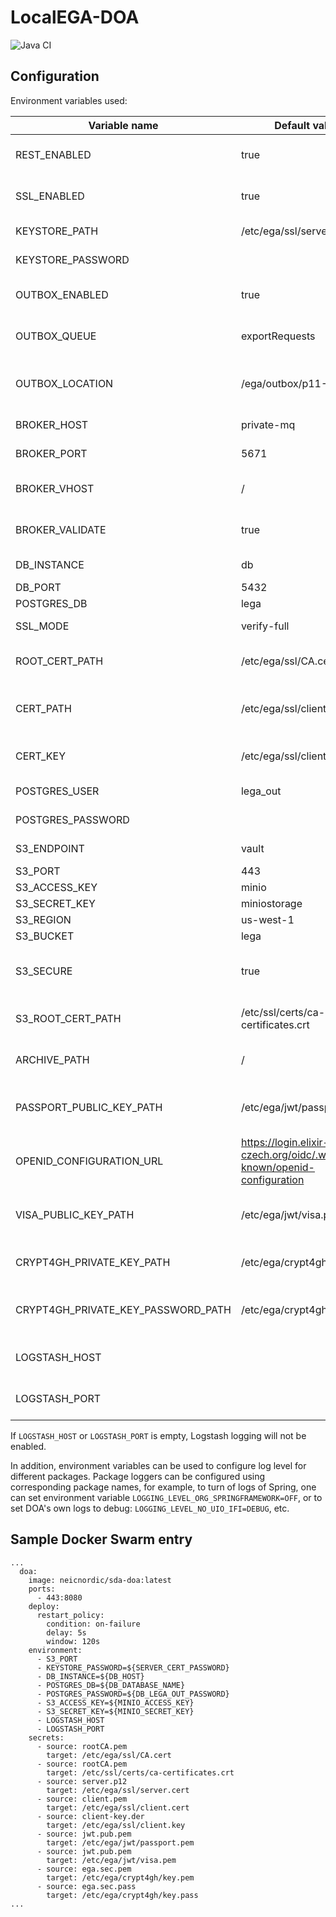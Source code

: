# LocalEGA-DOA
![Java CI](https://github.com/neicnordic/LocalEGA-DOA/workflows/Java%20CI/badge.svg)


## Configuration

Environment variables used:


| Variable name                      | Default value                                                        | Description                                        |
|------------------------------------|----------------------------------------------------------------------|----------------------------------------------------|
| REST_ENABLED                       | true                                                                 | Enables/disables REST endpoints of DOA             |
| SSL_ENABLED                        | true                                                                 | Enables/disables TLS for DOA REST endpoints        |
| KEYSTORE_PATH                      | /etc/ega/ssl/server.cert                                             | Path to server keystore file                       |
| KEYSTORE_PASSWORD                  |                                                                      | Password for the keystore                          |
| OUTBOX_ENABLED                     | true                                                                 | Enables/disables the outbox functionality          |
| OUTBOX_QUEUE                       | exportRequests                                                       | MQ queue name for files/datasets export requests   |
| OUTBOX_LOCATION                    | /ega/outbox/p11-%s/files/                                            | Outbox location with placeholder for the username  |
| BROKER_HOST                        | private-mq                                                           | Local RabbitMQ broker hostname                    |
| BROKER_PORT                        | 5671                                                                 | Local RabbitMQ broker port                        |
| BROKER_VHOST                       | /                                                                    | Local RabbitMQ broker virtual host                |
| BROKER_VALIDATE                    | true                                                                 | Validate server MQ certificate or not              |
| DB_INSTANCE                        | db                                                                   | Database hostname                                  |
| DB_PORT                            | 5432                                                                 | Database port                                      |
| POSTGRES_DB                        | lega                                                                 | Database name                                      |
| SSL_MODE                           | verify-full                                                          | SSL mode for DB connectivity                       |
| ROOT_CERT_PATH                     | /etc/ega/ssl/CA.cert                                                 | Path to the CA file for database connectivity      |
| CERT_PATH                          | /etc/ega/ssl/client.cert                                             | Path to the client cert for database connectivity  |
| CERT_KEY                           | /etc/ega/ssl/client.key                                              | Path to the client key for database connectivity   |
| POSTGRES_USER                      | lega_out                                                             | Database username                                  |
| POSTGRES_PASSWORD                  |                                                                      | Database password                                  |
| S3_ENDPOINT                        | vault                                                                | S3 server hostname                                 |
| S3_PORT                            | 443                                                                  | S3 server port                                     |
| S3_ACCESS_KEY                      | minio                                                                | S3 access key                                      |
| S3_SECRET_KEY                      | miniostorage                                                         | S3 secret key                                      |
| S3_REGION                          | us-west-1                                                            | S3 region                                          |
| S3_BUCKET                          | lega                                                                 | S3 bucket to use                                   |
| S3_SECURE                          | true                                                                 | true if S3 backend should be accessed over HTTPS   |
| S3_ROOT_CERT_PATH                  | /etc/ssl/certs/ca-certificates.crt                                   | Path to the CA certs file for S3 connectivity      |
| ARCHIVE_PATH                       | /                                                                    | Path to the filesystem-archive                     |
| PASSPORT_PUBLIC_KEY_PATH           | /etc/ega/jwt/passport.pem                                            | Path to the public key for passport JWT validation |
| OPENID_CONFIGURATION_URL           | https://login.elixir-czech.org/oidc/.well-known/openid-configuration | URL of the OpenID configuration endpoint           |
| VISA_PUBLIC_KEY_PATH               | /etc/ega/jwt/visa.pem                                                | Path to the public key for visas JWT validation    |
| CRYPT4GH_PRIVATE_KEY_PATH          | /etc/ega/crypt4gh/key.pem                                            | Path to the Crypt4GH private key                   |
| CRYPT4GH_PRIVATE_KEY_PASSWORD_PATH | /etc/ega/crypt4gh/key.pass                                           | Path to the Crypt4GH private key passphrase        |
| LOGSTASH_HOST                      |                                                                      | Hostname of the Logstash instance (if any)         |
| LOGSTASH_PORT                      |                                                                      | Port of the Logstash instance (if any)             |

If `LOGSTASH_HOST` or `LOGSTASH_PORT` is empty, Logstash logging will not be enabled.

In addition, environment variables can be used to configure log level for different packages. Package loggers can be configured using corresponding package names, for example, to turn of logs of Spring, one can set environment variable `LOGGING_LEVEL_ORG_SPRINGFRAMEWORK=OFF`, or to set DOA's own logs to debug: `LOGGING_LEVEL_NO_UIO_IFI=DEBUG`, etc.

## Sample Docker Swarm entry

```
...
  doa:
    image: neicnordic/sda-doa:latest
    ports:
      - 443:8080
    deploy:
      restart_policy:
        condition: on-failure
        delay: 5s
        window: 120s
    environment:
      - S3_PORT
      - KEYSTORE_PASSWORD=${SERVER_CERT_PASSWORD}
      - DB_INSTANCE=${DB_HOST}
      - POSTGRES_DB=${DB_DATABASE_NAME}
      - POSTGRES_PASSWORD=${DB_LEGA_OUT_PASSWORD}
      - S3_ACCESS_KEY=${MINIO_ACCESS_KEY}
      - S3_SECRET_KEY=${MINIO_SECRET_KEY}
      - LOGSTASH_HOST
      - LOGSTASH_PORT
    secrets:
      - source: rootCA.pem
        target: /etc/ega/ssl/CA.cert
      - source: rootCA.pem
        target: /etc/ssl/certs/ca-certificates.crt
      - source: server.p12
        target: /etc/ega/ssl/server.cert
      - source: client.pem
        target: /etc/ega/ssl/client.cert
      - source: client-key.der
        target: /etc/ega/ssl/client.key
      - source: jwt.pub.pem
        target: /etc/ega/jwt/passport.pem
      - source: jwt.pub.pem
        target: /etc/ega/jwt/visa.pem
      - source: ega.sec.pem
        target: /etc/ega/crypt4gh/key.pem
      - source: ega.sec.pass
        target: /etc/ega/crypt4gh/key.pass
...
```
